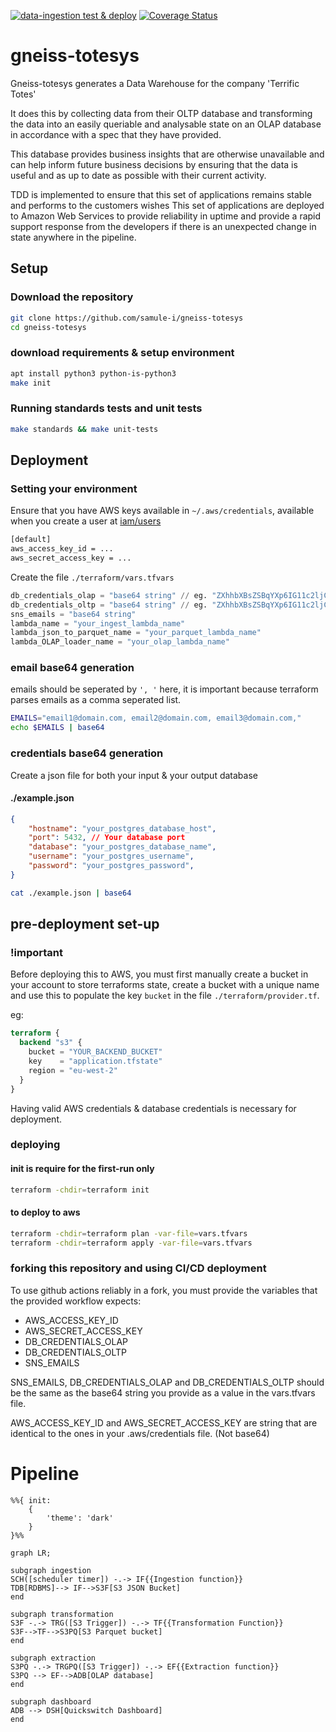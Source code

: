 [![data-ingestion test & deploy](https://github.com/samule-i/gneiss-totesys/actions/workflows/test_deploy.yml/badge.svg)](https://github.com/samule-i/gneiss-totesys/actions/workflows/test_deploy.yml)
[![Coverage Status](https://coveralls.io/repos/github/samule-i/gneiss-totesys/badge.svg)](https://coveralls.io/github/samule-i/gneiss-totesys)
# gneiss-totesys

Gneiss-totesys generates a Data Warehouse for the company 'Terrific Totes'

It does this by collecting data from their OLTP database and transforming the data into an easily queriable and analysable state on an OLAP database in accordance with a spec that they have provided.

This database provides business insights that are otherwise unavailable and can help inform future business decisions by ensuring that the data is useful and as up to date as possible with their current activity.

TDD is implemented to ensure that this set of applications remains stable and performs to the customers wishes
This set of applications are deployed to Amazon Web Services to provide reliability in uptime and provide a rapid support response from the developers if there is an unexpected change in state anywhere in the pipeline.

## Setup

### Download the repository

```sh
git clone https://github.com/samule-i/gneiss-totesys
cd gneiss-totesys
```

### download requirements & setup environment

```sh
apt install python3 python-is-python3
make init
```

### Running standards tests and unit tests

```sh
make standards && make unit-tests
```

## Deployment

### Setting your environment

Ensure that you have AWS keys available in `~/.aws/credentials`, available when you create a user at [iam/users](https://us-east-1.console.aws.amazon.com/iam/home?region=eu-north-1#/users)

```sh
[default]
aws_access_key_id = ...
aws_secret_access_key = ...
```

Create the file `./terraform/vars.tfvars`

```tf
db_credentials_olap = "base64 string" // eg. "ZXhhbXBsZSBqYXp6IG11c2ljCg...=="
db_credentials_oltp = "base64 string" // eg. "ZXhhbXBsZSBqYXp6IG11c2ljCg...=="
sns_emails = "base64 string"
lambda_name = "your_ingest_lambda_name"
lambda_json_to_parquet_name = "your_parquet_lambda_name"
lambda_OLAP_loader_name = "your_olap_lambda_name"
```

### email base64 generation

emails should be seperated by `', '` here, it is important because terraform parses emails as a comma seperated list.

```sh
EMAILS="email1@domain.com, email2@domain.com, email3@domain.com,"
echo $EMAILS | base64
```

### credentials base64 generation

Create a json file for both your input & your output database

#### ./example.json

```json
{
    "hostname": "your_postgres_database_host",
    "port": 5432, // Your database port
    "database": "your_postgres_database_name",
    "username": "your_postgres_username",
    "password": "your_postgres_password",
}
```

```sh
cat ./example.json | base64
```

## pre-deployment set-up

### !important

Before deploying this to AWS, you must first manually create a bucket in your account to store terraforms state, create a bucket with a unique name and use this to populate the key `bucket` in the file `./terraform/provider.tf`.

eg:

```tf
terraform {
  backend "s3" {
    bucket = "YOUR_BACKEND_BUCKET"
    key    = "application.tfstate"
    region = "eu-west-2"
  }
}
```

Having valid AWS credentials & database credentials is necessary for deployment.

### deploying

#### init is require for the first-run only

```sh
terraform -chdir=terraform init
```

#### to deploy to aws

```sh
terraform -chdir=terraform plan -var-file=vars.tfvars
terraform -chdir=terraform apply -var-file=vars.tfvars
```

### forking this repository and using CI/CD deployment

To use github actions reliably in a fork, you must provide the variables that the provided workflow expects:

- AWS_ACCESS_KEY_ID
- AWS_SECRET_ACCESS_KEY
- DB_CREDENTIALS_OLAP
- DB_CREDENTIALS_OLTP
- SNS_EMAILS

SNS_EMAILS, DB_CREDENTIALS_OLAP and DB_CREDENTIALS_OLTP should be the same as the base64 string you provide as a value in the vars.tfvars file.

AWS_ACCESS_KEY_ID and AWS_SECRET_ACCESS_KEY are string that are identical to the ones in your .aws/credentials file. (Not base64)

# Pipeline

```mermaid
%%{ init: 
    {
        'theme': 'dark'
    }
}%%

graph LR;

subgraph ingestion
SCH([scheduler timer]) -.-> IF{{Ingestion function}}
TDB[RDBMS]--> IF-->S3F[S3 JSON Bucket]
end

subgraph transformation
S3F -.-> TRG([S3 Trigger]) -.-> TF{{Transformation Function}}
S3F-->TF-->S3PQ[S3 Parquet bucket]
end

subgraph extraction
S3PQ -.-> TRGPQ([S3 Trigger]) -.-> EF{{Extraction function}}
S3PQ --> EF-->ADB[OLAP database]
end

subgraph dashboard
ADB --> DSH[Quickswitch Dashboard]
end
```

